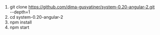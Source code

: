 1. git clone https://github.com/dima-gusyatiner/system-0.20-angular-2.git --depth=1
2. cd system-0.20-angular-2
3. npm install
4. npm start
